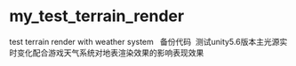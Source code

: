 # my_test_terrain_render
test terrain render with weather system
 
备份代码 
测试unity5.6版本主光源实时变化配合游戏天气系统对地表渲染效果的影响表现效果
